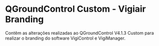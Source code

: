 # QGroundControl Custom - Vigiair Branding

Contêm as alterações realizadas ao QGroundControl V4.1.3 Custom para realizar o branding do software VigiControl e VigiManager.
